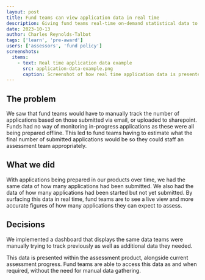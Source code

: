 ```yaml
---
layout: post
title: Fund teams can view application data in real time
description: Giving fund teams real-time on-demand statistical data to help them plan resource allocation and reduce support requests
date: 2023-10-13
author: Charles Reynolds-Talbot
tags: ['learn', 'pre-award'] 
users: ['assessors', 'fund policy']
screenshots:
  items:
    - text: Real time application data example
      src: application-data-example.png
      caption: Screenshot of how real time application data is presented to fund policy and assessment teams
---
```


## The problem
We saw that fund teams would have to manually track the number of applications based on those submitted via email, or uploaded to sharepoint. Funds had no way of monitoring in-progress applications as these were all being prepared offline. This led to fund teams having to estimate what the final number of submitted applications would be so they could staff an assessment team appropriately.

## What we did
With applications being prepared in our products over time, we had the same data of how many applications had been submitted. We also had the data of how many applications had been started but not yet submitted. By surfacing this data in real time, fund teams are to see a live view and more accurate figures of how many applications they can expect to assess.

## Decisions
We implemented a dashboard that displays the same data teams were manually trying to track previously as well as additional data they needed.

This data is presented within the assessment product, alongside current assessment progress. Fund teams are able to access this data as and when required, without the need for manual data gathering. 